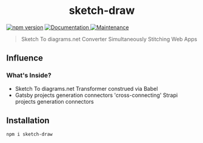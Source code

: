 <h1 align="center">sketch-draw </h1>
<p>
  <a href="https://www.npmjs.com/package/sketch-draw"><img src="https://badge.fury.io/js/sketch-draw.svg" alt="npm version" /></a>
  <a href="https://github.com/paxos-raft/paxos-raft/tree/master/packages/sketch-draw#readme" target="_blank">
    <img alt="Documentation" src="https://img.shields.io/badge/documentation-yes-darkviolet.svg" />
  </a>
  <a href="https://github.com/paxos-raft/paxos-raft/graphs/commit-activity" target="_blank">
    <img alt="Maintenance" src="https://img.shields.io/badge/Maintained-yes-yellow.svg" />
  </a>
</p>


> Sketch To diagrams.net Converter Simultaneously Stitching Web Apps

## Influence
### What's Inside?
* Sketch To diagrams.net Transformer construed via Babel
* Gatsby projects generation connectors 'cross-connecting' Strapi projects generation connectors

## Installation
```sh
npm i sketch-draw
```

